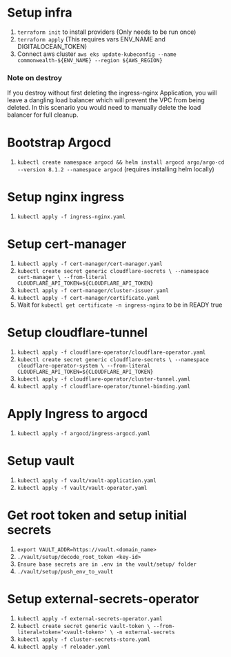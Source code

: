 # Setup infra
1. `terraform init` to install providers (Only needs to be run once)
2. `terraform apply` (This requires vars ENV_NAME and DIGITALOCEAN_TOKEN)
3. Connect aws cluster `aws eks update-kubeconfig --name commonwealth-${ENV_NAME} --region ${AWS_REGION}`
### Note on destroy
If you destroy without first deleting the ingress-nginx Application, you will leave a dangling load balancer
which will prevent the VPC from being deleted.
In this scenario you would need to manually delete the load balancer for full cleanup.

# Bootstrap Argocd
1. `kubectl create namespace argocd && helm install argocd argo/argo-cd --version 8.1.2 --namespace argocd` (requires installing helm locally)

# Setup nginx ingress
1. `kubectl apply -f ingress-nginx.yaml`

# Setup cert-manager
1. `kubectl apply -f cert-manager/cert-manager.yaml`
2. `kubectl create secret generic cloudflare-secrets \
   --namespace cert-manager \
   --from-literal CLOUDFLARE_API_TOKEN=${CLOUDFLARE_API_TOKEN}`
3. `kubectl apply -f cert-manager/cluster-issuer.yaml`
4. `kubectl apply -f cert-manager/certificate.yaml`
5. Wait for `kubectl get certificate -n ingress-nginx` to be in READY true

# Setup cloudflare-tunnel
1. `kubectl apply -f cloudflare-operator/cloudflare-operator.yaml`
2. `kubectl create secret generic cloudflare-secrets \
   --namespace cloudflare-operator-system \
   --from-literal CLOUDFLARE_API_TOKEN=${CLOUDFLARE_API_TOKEN}`
3. `kubectl apply -f cloudflare-operator/cluster-tunnel.yaml`
4. `kubectl apply -f cloudflare-operator/tunnel-binding.yaml`

# Apply Ingress to argocd
1. `kubectl apply -f argocd/ingress-argocd.yaml`

# Setup vault
1. `kubectl apply -f vault/vault-application.yaml`
2. `kubectl apply -f vault/vault-operator.yaml`

# Get root token and setup initial secrets
1. `export VAULT_ADDR=https://vault.<domain_name>`
2. `./vault/setup/decode_root_token <key-id>`
3. `Ensure base secrets are in .env in the vault/setup/ folder`
4. `./vault/setup/push_env_to_vault`

# Setup external-secrets-operator
1. `kubectl apply -f external-secrets-operator.yaml`
2. `kubectl create secret generic vault-token \
  --from-literal=token='<vault-token>' \
  -n external-secrets`
3. `kubectl apply -f cluster-secrets-store.yaml`
4. `kubectl apply -f reloader.yaml`